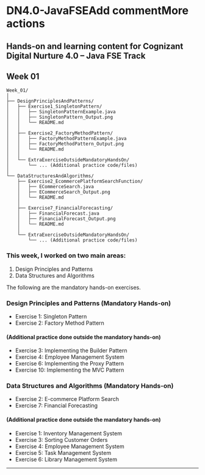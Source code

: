 # DN4.0-JavaFSEAdd commentMore actions
## Hands-on and learning content for Cognizant Digital Nurture 4.0 – Java FSE Track


## Week 01 
```
Week_01/
│
├── DesignPrinciplesAndPatterns/
│   ├── Exercise1_SingletonPattern/
│   │   ├── SingletonPatternExample.java
│   │   ├── SingletonPattern_Output.png
│   │   └── README.md
│   │
│   ├── Exercise2_FactoryMethodPattern/
│   │   ├── FactoryMethodPatternExample.java 
│   │   ├── FactoryMethodPattern_Output.png 
│   │   └── README.md
│   │
│   └── ExtraExerciseOutsideMandatoryHandsOn/
│       └── ... (Additional practice code/files)
│
└── DataStructuresAndAlgorithms/
    ├── Exercise2_EcommercePlatformSearchFunction/
    │   ├── ECommerceSearch.java
    │   ├── ECommerceSearch_Output.png
    │   └── README.md
    │
    ├── Exercise7_FinancialForecasting/
    │   ├── FinancialForecast.java
    │   ├── FinancialForecast_Output.png
    │   └── README.md
    │
    └── ExtraExerciseOutsideMandatoryHandsOn/
        └── ... (Additional practice code/files)

```

### This week, I worked on two main areas:

1. Design Principles and Patterns  
2. Data Structures and Algorithms

The following are the mandatory hands-on exercises.

### Design Principles and Patterns (Mandatory Hands-on)
- Exercise 1: Singleton Pattern  
- Exercise 2: Factory Method Pattern  

#### (Additional practice done outside the mandatory hands-on)
- Exercise 3: Implementing the Builder Pattern 
- Exercise 4: Employee Management System 
- Exercise 6: Implementing the Proxy Pattern
- Exercise 10: Implementing the MVC Pattern 

### Data Structures and Algorithms (Mandatory Hands-on)
- Exercise 2: E-commerce Platform Search  
- Exercise 7: Financial Forecasting  

#### (Additional practice done outside the mandatory hands-on)
- Exercise 1: Inventory Management System 
- Exercise 3: Sorting Customer Orders
- Exercise 4: Employee Management System
- Exercise 5: Task Management System
- Exercise 6: Library Management System
---